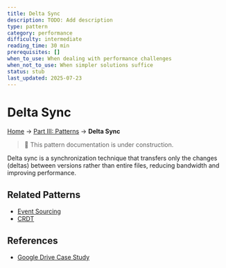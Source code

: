 ```yaml
---
title: Delta Sync
description: TODO: Add description
type: pattern
category: performance
difficulty: intermediate
reading_time: 30 min
prerequisites: []
when_to_use: When dealing with performance challenges
when_not_to_use: When simpler solutions suffice
status: stub
last_updated: 2025-07-23
---
```

# Delta Sync


<!-- Navigation -->
[Home](../introduction/index.md) → [Part III: Patterns](index.md) → **Delta Sync**

> 🚧 This pattern documentation is under construction.

Delta sync is a synchronization technique that transfers only the changes (deltas) between versions rather than entire files, reducing bandwidth and improving performance.

## Related Patterns
- [Event Sourcing](../patterns/event-sourcing.md)
- [CRDT](../patterns/crdt.md)

## References
- [Google Drive Case Study](../case-studies/google-drive.md)